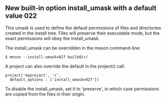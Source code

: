 ## New built-in option install_umask with a default value 022

This umask is used to define the default permissions of files and directories
created in the install tree. Files will preserve their executable mode, but the
exact permissions will obey the install_umask.

The install_umask can be overridden in the meson command-line:

    $ meson --install-umask=027 builddir/

A project can also override the default in the project() call:

    project('myproject', 'c',
      default_options : ['install_umask=027'])

To disable the install_umask, set it to 'preserve', in which case permissions
are copied from the files in their origin.
